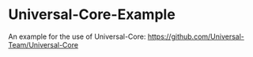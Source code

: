 # Universal-Core-Example
An example for the use of Universal-Core: https://github.com/Universal-Team/Universal-Core
